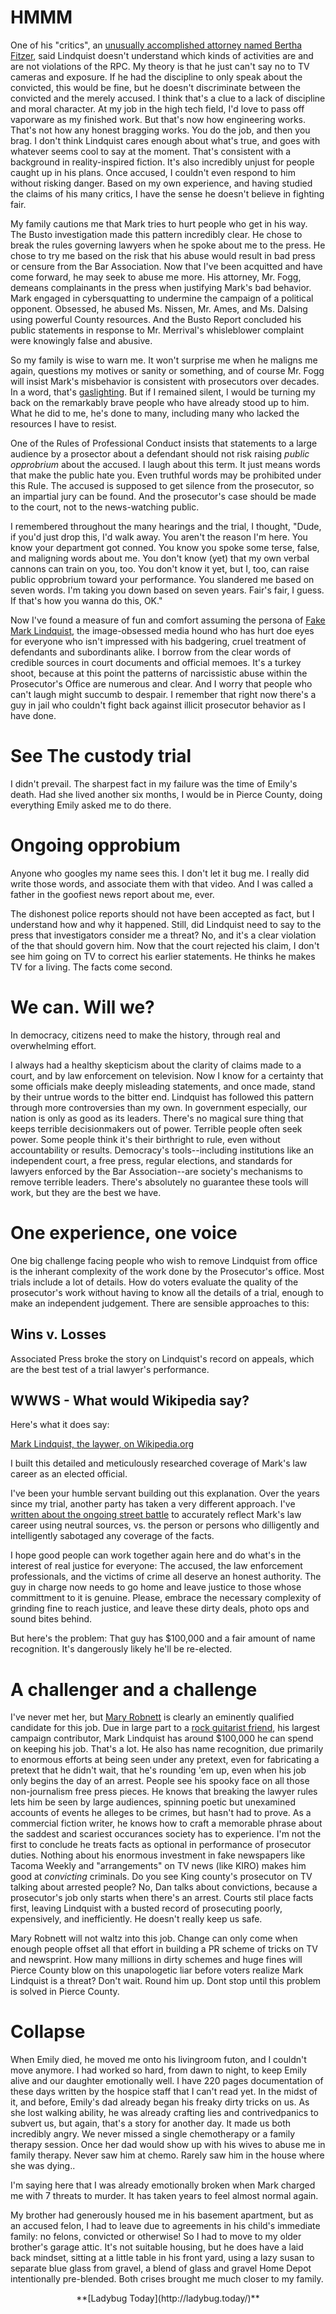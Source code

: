 # HMMM

One of his "critics", an [unusually accomplished attorney named Bertha 
Fitzer](https://drive.google.com/file/d/0B99TXZsyu_78aGxibWQ5cXhBQlk/view), said Lindquist doesn't 
understand which kinds of activities are and are not violations of the RPC. My theory is that he just 
can't say no to TV cameras and exposure. If he had the discipline to only speak about the convicted, this 
would be fine, but he doesn't discriminate between the convicted and the merely accused. I think that's a 
clue to a lack of discipline and moral character. At my job in the high tech field, I'd love to pass off 
vaporware as my finished work. But that's now how engineering works. That's not how any honest bragging 
works. You do the job, and then you brag. I don't think Lindquist cares enough about what's true, and goes 
with whatever seems cool to say at the moment. That's consistent with a background in reality-inspired 
fiction. It's also incredibly unjust for people caught up in his plans. Once accused, I couldn't even 
respond to him without risking danger. Based on my own experience, and having studied the claims of his 
many critics, I have the sense he doesn't believe in fighting fair.

My family cautions me that Mark tries to hurt people who 
get in his way. The Busto investigation made this pattern 
incredibly clear. He chose to break the rules governing 
lawyers when he spoke about me to the press. He chose to 
try me based on the risk that his abuse would result in bad 
press or censure from the Bar Association. Now that I've 
been acquitted and have come forward, he may seek to abuse 
me more. His attorney, Mr. Fogg, demeans complainants in 
the press when justifying Mark's bad behavior. Mark engaged 
in cybersquatting to undermine the campaign of a political 
opponent. Obsessed, he abused Ms. Nissen, Mr. Ames, and Ms. 
Dalsing using powerful County resources. And the Busto 
Report concluded his public statements in response to Mr. 
Merrival's whisleblower complaint were knowingly false and 
abusive.

So my family is wise to warn me. It won't surprise me when 
he maligns me again, questions my motives or sanity or 
something, and of course Mr. Fogg will insist Mark's 
misbehavior is consistent with prosecutors over decades. In 
a word, that's 
[gaslighting](https://en.wikipedia.org/wiki/Gaslighting). 
But if I remained silent, I would be turning my back on the 
remarkably brave people who have already stood up to him. 
What he did to me, he's done to many, including many who 
lacked the resources I have to resist.

One of the Rules of Professional Conduct insists that 
statements to a large audience by a prosector about a 
defendant should not risk raising *public opprobrium* about 
the accused. I laugh about this term. It just means words 
that make the public hate you. Even truthful words may be 
prohibited under this Rule. The accused is supposed to get 
silence from the prosecutor, so an impartial jury can be 
found. And the prosecutor's case should be made to the 
court, not to the news-watching public.

I remembered throughout the many hearings and the trial, I 
thought, "Dude, if you'd just drop this, I'd walk away. You 
aren't the reason I'm here. You know your department got 
conned. You know you spoke some terse, false, and maligning 
words about me. You don't know (yet) that my own verbal 
cannons can train on you, too. You don't know it yet, but 
I, too, can raise public opprobrium toward your 
performance. You slandered me based on seven words. I'm 
taking you down based on seven years. Fair's fair, I guess. 
If that's how you wanna do this, OK."

Now I've found a measure of fun and comfort assuming the 
persona of [Fake Mark 
Lindquist](https://twitter.com/FakeMkLindquist/), the 
image-obsessed media hound who has hurt doe eyes for 
everyone who isn't impressed with his badgering, cruel 
treatment of defendants and subordinants alike. I borrow 
from the clear words of credible sources in court documents 
and official memoes. It's a turkey shoot, because at this 
point the patterns of narcissistic abuse within the 
Prosecutor's Office are numerous and clear. And I worry 
that people who can't laugh might succumb to despair. I 
remember that right now there's a guy in jail who couldn't 
fight back against illicit prosecutor behavior as I have 
done.

# See The custody trial

I didn't prevail. The sharpest fact in my failure was the time of Emily's death. Had she lived another six 
months, I would be in Pierce County, doing everything Emily asked me to do there.

# Ongoing opprobium

Anyone who googles my name sees this. I don't let it bug me. I really did write those words, and associate 
them with that video. And I was called a father in the goofiest news report about me, ever.

The dishonest police reports should not have been accepted as fact, but I understand how and why it 
happened. Still, did Lindquist need to say to the press that investigators consider me a threat? No, and 
it's a clear violation of the that should govern him. Now that the court rejected his claim, I don't see 
him going on TV to correct his earlier statements. He thinks he makes TV for a living. The facts come 
second.

# We can. Will we?

In democracy, citizens need to make the history, through real and overwhelming effort.

I always had a healthy skepticism about the clarity of claims made to a court, and by law enforcement on 
television. Now I know for a certainty that some officials make deeply misleading statements, and once 
made, stand by their untrue words to the bitter end. Lindquist has followed this pattern through more 
controversies than my own. In government especially, our nation is only as good as its leaders. There's no 
magical sure thing that keeps terrible decisionmakers out of power. Terrible people often seek power. Some 
people think it's their birthright to rule, even without accountability or results. Democracy's 
tools--including institutions like an independent court, a free press, regular elections, and standards 
for lawyers enforced by the Bar Association--are society's mechanisms to remove terrible leaders. There's 
absolutely no guarantee these tools will work, but they are the best we have.

# One experience, one voice

One big challenge facing people who wish to remove Lindquist from office is the inherant complexity of the 
work done by the Prosecutor's office. Most trials include a lot of details. How do voters evaluate the 
quality of the prosecutor's work without having to know all the details of a trial, enough to make an 
independent judgement. There are sensible approaches to this:

## Wins v. Losses

Associated Press broke the story on Lindquist's record on appeals, which are the best test of a trial 
lawyer's performance.

## WWWS - What would Wikipedia say?

Here's what it does say:

[Mark Lindquist, the laywer, on Wikipedia.org](https://en.m.wikipedia.org/wiki/Mark_Lindquist)

I built this detailed and meticulously researched coverage of Mark's law career as an elected official.

I've been your humble servant building out this explanation. Over the years since my trial, another party 
has taken a very different approach. I've [written about the ongoing street battle](wp.html) to accurately 
reflect Mark's law career using neutral sources, vs. the person or persons who dilligently and 
intelligently sabotaged any coverage of the facts.

I hope good people can work together again here and do what's in the interest of 
real justice for everyone: The accused, the law enforcement professionals, and the victims of crime all 
deserve an honest authority. The guy in charge now needs to go home and leave justice to those whose 
committment to it is genuine. Please, embrace the necessary complexity of grinding fine to reach justice, 
and leave these dirty deals, photo ops and sound bites behind.

But here's the problem: That guy has $100,000 and a fair amount of name recognition. It's dangerously 
likely he'll be re-elected.

# A challenger and a challenge

I've never met her, but [Mary Robnett](https://maryforprosecutor.com) is clearly an eminently qualified 
candidate for this job. Due in large part to a [rock guitarist 
friend](https://en.wikipedia.org/wiki/Peter_Buck), his largest campaign contributor, Mark Lindquist has 
around $100,000 he can spend on keeping his job. That's a lot. He also has name recognition, due primarily 
to enormous efforts at being seen under any pretext, even for fabricating a pretext that he didn't wait, 
that he's rounding 'em up, even when his job only begins the day of an arrest. People see his spooky face 
on all those non-journalism free press pieces. He knows that breaking the lawyer rules lets him be seen by 
large audiences, spinning poetic but unexamined accounts of events he alleges to be crimes, but hasn't had 
to prove. As a commercial fiction writer, he knows how to craft a memorable phrase about the saddest and 
scariest occurances society has to experience. I'm not the first to conclude he treats facts as optional 
in performance of prosecutor duties. Nothing about his enormous investment in fake newspapers like Tacoma 
Weekly and "arrangements" on TV news (like KIRO) makes him good at *convicting* criminals. Do you see King 
county's prosecutor on TV talking about arrested people? No, Dan talks about convictions, because a 
prosecutor's job only starts when there's an arrest. Courts stil place facts first, leaving Lindquist with 
a busted record of prosecuting poorly, expensively, and inefficiently. He doesn't really keep us safe.

Mary Robnett will not waltz into this job. Change can only come when enough people offset all that effort 
in building a PR scheme of tricks on TV and newsprint. How many millions in dirty schemes and huge fines 
will Pierce County blow on this unapologetic liar before voters realize Mark Lindquist is a threat? Don't 
wait. Round him up. Dont stop until this problem is solved in Pierce County.

# Collapse

When Emily died, he moved me onto his livingroom futon, and I couldn't 
move anymore. I had worked so hard, from dawn to night, to keep Emily 
alive and our daughter emotionally well. I have 220 pages documentation 
of these days written by the hospice staff that I can't read yet. In 
the midst of it, and before, Emily's dad already began his freaky dirty 
tricks on us. As she lost walking ability, he was already crafting lies 
and  contrivedpanics to subvert us, but again, that's a story for another day. It 
made us both incredibly angry. We never missed a single chemotherapy or 
a family therapy session. Once her dad would show up with his 
wives to abuse me in family therapy. Never saw him at chemo. Rarely saw 
him in the house where she was dying..

I'm saying here that I was already emotionally broken when Mark charged 
me with 7 threats to murder. It has taken years to feel almost normal 
again.

My brother had generously housed me in his basement apartment, but as an accused felon, I had to leave due 
to agreements in his child's immediate family: no felons, convicted or otherwise! So I had to move to my 
older brother's garage attic. It's not suitable housing, but he does have a laid back mindset, sitting at 
a little table in his front yard, using a lazy susan to separate blue glass from gravel, a blend of glass 
and gravel Home Depot intentionally pre-blended. Both crises brought me much closer to my family.


<center>**[Ladybug Today](http://ladybug.today/)**</center>


